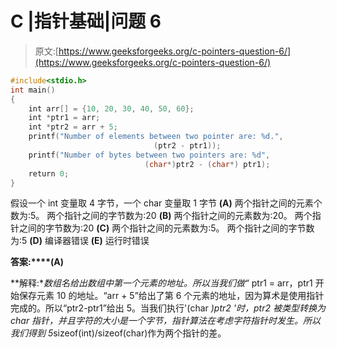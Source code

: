 # C |指针基础|问题 6

> 原文:[https://www.geeksforgeeks.org/c-pointers-question-6/](https://www.geeksforgeeks.org/c-pointers-question-6/)

```cpp
#include<stdio.h>
int main()
{
    int arr[] = {10, 20, 30, 40, 50, 60};
    int *ptr1 = arr;
    int *ptr2 = arr + 5;
    printf("Number of elements between two pointer are: %d.", 
                                (ptr2 - ptr1));
    printf("Number of bytes between two pointers are: %d",  
                              (char*)ptr2 - (char*) ptr1);
    return 0;
}
```

假设一个 int 变量取 4 字节，一个 char 变量取 1 字节
**(A)** 两个指针之间的元素个数为:5。
两个指针之间的字节数为:20
**(B)** 两个指针之间的元素数为:20。
两个指针之间的字节数为:20
**(C)** 两个指针之间的元素数为:5。
两个指针之间的字节数为:5
**(D)** 编译器错误
**(E)** 运行时错误

**答案:****(A)**

**解释:**数组名给出数组中第一个元素的地址。所以当我们做“* ptr1 = arr，ptr1 开始保存元素 10 的地址。“arr + 5”给出了第 6 个元素的地址，因为算术是使用指针完成的。所以“ptr2-ptr1”给出 5。当我们执行'(char *)ptr2 '时，ptr2 被类型转换为 char 指针，并且字符的大小是一个字节，指针算法在考虑字符指针时发生。所以我们得到 5*sizeof(int)/sizeof(char)作为两个指针的差。